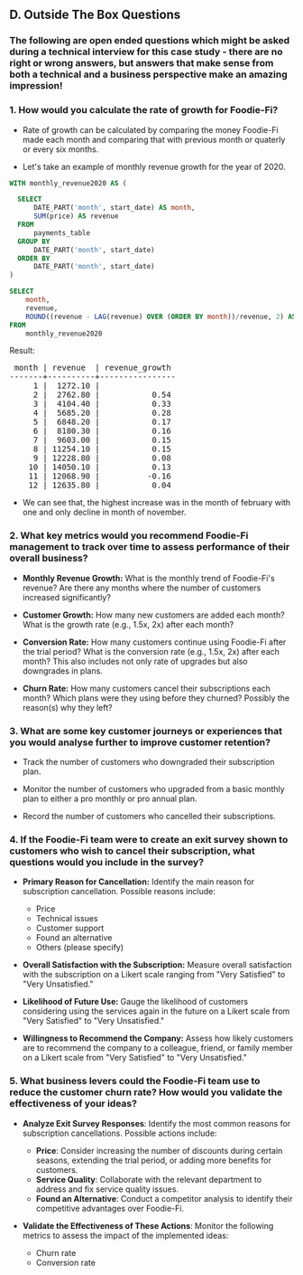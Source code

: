 ## D. Outside The Box Questions

### The following are open ended questions which might be asked during a technical interview for this case study - there are no right or wrong answers, but answers that make sense from both a technical and a business perspective make an amazing impression!

### 1. How would you calculate the rate of growth for Foodie-Fi?

* Rate of growth can be calculated by comparing the money Foodie-Fi made each month and comparing that with previous month or quaterly or every six months.

* Let's take an example of monthly revenue growth for the year of 2020.

```SQL
WITH monthly_revenue2020 AS (

  SELECT 
      DATE_PART('month', start_date) AS month, 
      SUM(price) AS revenue
  FROM 
      payments_table
  GROUP BY 
      DATE_PART('month', start_date)
  ORDER BY 
      DATE_PART('month', start_date)
)

SELECT 
    month,
    revenue,
    ROUND((revenue - LAG(revenue) OVER (ORDER BY month))/revenue, 2) AS revenue_growth
FROM 
    monthly_revenue2020
```

Result:

<pre>
 month | revenue  | revenue_growth 
-------+----------+----------------
     1 |  1272.10 |               
     2 |  2762.80 |           0.54
     3 |  4104.40 |           0.33
     4 |  5685.20 |           0.28
     5 |  6848.20 |           0.17
     6 |  8180.30 |           0.16
     7 |  9603.00 |           0.15
     8 | 11254.10 |           0.15
     9 | 12228.80 |           0.08
    10 | 14050.10 |           0.13
    11 | 12068.90 |          -0.16
    12 | 12635.80 |           0.04
</pre>

* We can see that, the highest increase was in the month of february with one and only decline in month of november. 


### 2. What key metrics would you recommend Foodie-Fi management to track over time to assess performance of their overall business?

* **Monthly Revenue Growth:** What is the monthly trend of Foodie-Fi's revenue? Are there any months where the number of customers increased significantly?

* **Customer Growth:** How many new customers are added each month? What is the growth rate (e.g., 1.5x, 2x) after each month?

* **Conversion Rate:** How many customers continue using Foodie-Fi after the trial period? What is the conversion rate (e.g., 1.5x, 2x) after each month? This also includes not only rate of upgrades but also downgrades in plans. 

* **Churn Rate:** How many customers cancel their subscriptions each month? Which plans were they using before they churned? Possibly the reason(s) why they left?


### 3. What are some key customer journeys or experiences that you would analyse further to improve customer retention?

* Track the number of customers who downgraded their subscription plan.

* Monitor the number of customers who upgraded from a basic monthly plan to either a pro monthly or pro annual plan.

* Record the number of customers who cancelled their subscriptions.

### 4. If the Foodie-Fi team were to create an exit survey shown to customers who wish to cancel their subscription, what questions would you include in the survey?

* **Primary Reason for Cancellation:** Identify the main reason for subscription cancellation. Possible reasons include:

	* Price
	* Technical issues
	* Customer support
	* Found an alternative
	* Others (please specify)

* **Overall Satisfaction with the Subscription:** Measure overall satisfaction with the subscription on a Likert scale ranging from "Very Satisfied" to "Very Unsatisfied."

* **Likelihood of Future Use:** Gauge the likelihood of customers considering using the services again in the future on a Likert scale from "Very Satisfied" to "Very Unsatisfied."

* **Willingness to Recommend the Company:** Assess how likely customers are to recommend the company to a colleague, friend, or family member on a Likert scale from "Very Satisfied" to "Very Unsatisfied."

### 5. What business levers could the Foodie-Fi team use to reduce the customer churn rate? How would you validate the effectiveness of your ideas?

* **Analyze Exit Survey Responses**: Identify the most common reasons for subscription cancellations. Possible actions include:

  * **Price**: Consider increasing the number of discounts during certain seasons, extending the trial period, or adding more benefits for customers.
  * **Service Quality**: Collaborate with the relevant department to address and fix service quality issues.
  * **Found an Alternative**: Conduct a competitor analysis to identify their competitive advantages over Foodie-Fi.

* **Validate the Effectiveness of These Actions**: Monitor the following metrics to assess the impact of the implemented ideas:
  * Churn rate
  * Conversion rate
